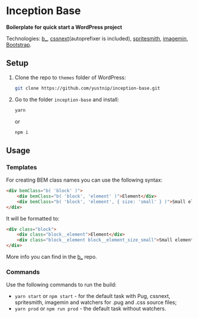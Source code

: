 # Inception Base
**Boilerplate for quick start a WordPress project**

Technologies: [b_](https://github.com/azproduction/b_), [cssnext](http://cssnext.io/)(autoprefixer is included), [spritesmith](https://github.com/Ensighten/spritesmith), [imagemin](https://github.com/imagemin/imagemin), [Bootstrap](http://getbootstrap.com/).

## Setup
1. Clone the repo to `themes` folder of WordPress:
    ```sh
    git clone https://github.com/yustnip/inception-base.git
    ```

2. Go to the folder `inception-base` and install:
    ```sh
    yarn
    ```

    or

    ```sh
    npm i
    ```

## Usage

### Templates
For creating BEM class names you can use the following syntax:

```html
<div bemClass="b( 'block' )">
    <div bemClass="b( 'block', 'element' )">Element</div>
    <div bemClass="b( 'block', 'element', { size: 'small' } )">Small element</div>
</div>
```

It will be formatted to:

```html
<div class="block">
    <div class="block__element">Element</div>
    <div class="block__element block__element_size_small">Small element</div>
</div>
```

More info you can find in the [b_](https://github.com/azproduction/b_) repo.

### Commands
Use the following commands to run the build:

* `yarn start` or `npm start` - for the default task with Pug, cssnext, spritesmith, imagemin and watchers for .pug and .css source files;
* `yarn prod` or `npm run prod` - the default task without watchers.